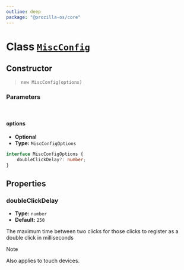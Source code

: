 ```yaml
---
outline: deep
package: "@prozilla-os/core"
---
```


# Class [`MiscConfig`](https://github.com/prozilla-os/ProzillaOS/blob/main/packages/core/src/features/system/configs/miscConfig.ts)

## Constructor

> `new MiscConfig(options)`

### Parameters

<br>

#### options

- **Optional**
- **Type:** `MiscConfigOptions`

```ts
interface MiscConfigOptions {
	doubleClickDelay?: number;
}
```

## Properties

### doubleClickDelay

- **Type:** `number`
- **Default:** `250`

The maximum time between two clicks for those clicks to register as a double click in milliseconds

> [!NOTE] 
> Also applies to touch devices.
